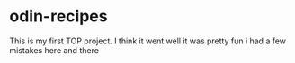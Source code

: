 # odin-recipes
This is my first TOP project.
 I think it went well it was pretty fun i had a few mistakes here and there
